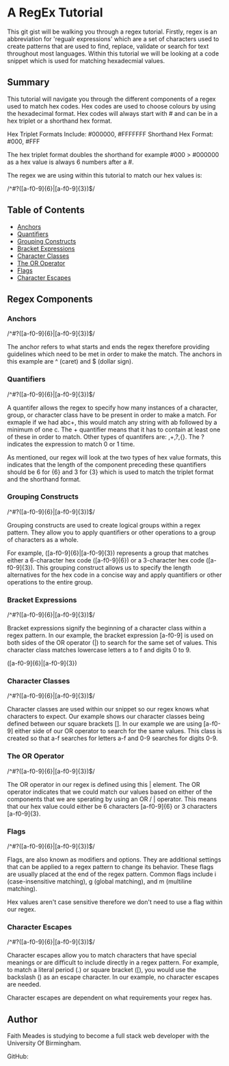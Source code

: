 # A RegEx Tutorial

This git gist will be walking you through a regex tutorial. Firstly, regex is an abbreviation for 'regualr expressions' which are a set of characters used to create patterns that are used to find, replace, validate or search for text throughout most languages. Within this tutorial we will be looking at a code snippet which is used for matching hexadecmial values.

## Summary

This tutorial will navigate you through the different components of a regex used to match hex codes. Hex codes are used to choose colours by using the hexadecimal format. Hex codes will always start with # and can be in a hex triplet or a shorthand hex format.

Hex Triplet Formats Include: #000000, #FFFFFFF
Shorthand Hex Format: #000, #FFF

The hex triplet format doubles the shorthand for example #000 > #000000 as a hex value is always 6 numbers after a #.

The regex we are using within this tutorial to match our hex values is:

/^#?([a-f0-9]{6}|[a-f0-9]{3})$/

## Table of Contents

- [Anchors](#anchors)
- [Quantifiers](#quantifiers)
- [Grouping Constructs](#grouping-constructs)
- [Bracket Expressions](#bracket-expressions)
- [Character Classes](#character-classes)
- [The OR Operator](#the-or-operator)
- [Flags](#flags)
- [Character Escapes](#character-escapes)

## Regex Components

### Anchors

/^#?([a-f0-9]{6}|[a-f0-9]{3})$/

The anchor refers to what starts and ends the regex therefore providing guidelines which need to be met in order to make the match. The anchors in this example are ^ (caret) and $ (dollar sign).

### Quantifiers

/^#?([a-f0-9]{6}|[a-f0-9]{3})$/

A quantifer allows the regex to specify how many instances of a character, group, or character class have to be present in order to make a match. For exmaple if we had abc+, this would match any string with ab followed by a minimum of one c. The + quantifier means that it has to contain at least one of these in order to match. Other types of quantifers are: ,+,?,{}. The ? indicates the expression to match 0 or 1 time.

As mentioned, our regex will look at the two types of hex value formats, this indicates that the length of the component preceding these quantifiers should be 6 for {6} and 3 for {3} which is used to match the triplet format and the shorthand format.

### Grouping Constructs

/^#?([a-f0-9]{6}|[a-f0-9]{3})$/

Grouping constructs are used to create logical groups within a regex pattern. They allow you to apply quantifiers or other operations to a group of characters as a whole.

For example, ([a-f0-9]{6}|[a-f0-9]{3}) represents a group that matches either a 6-character hex code ([a-f0-9]{6}) or a 3-character hex code ([a-f0-9]{3}). This grouping construct allows us to specify the length alternatives for the hex code in a concise way and apply quantifiers or other operations to the entire group.

### Bracket Expressions

/^#?([a-f0-9]{6}|[a-f0-9]{3})$/

Bracket expressions signify the beginning of a character class within a regex pattern. In our example, the bracket expression [a-f0-9] is used on both sides of the OR operator (|) to search for the same set of values. This character class matches lowercase letters a to f and digits 0 to 9.

([a-f0-9]{6}|[a-f0-9]{3})

### Character Classes

/^#?([a-f0-9]{6}|[a-f0-9]{3})$/

Character classes are used within our snippet so our regex knows what characters to expect. Our example shows our character classes being defined between our square brackets []. In our example we are using [a-f0-9] either side of our OR operator to search for the same values. This class is created so that a-f searches for letters a-f and 0-9 searches for digits 0-9.

### The OR Operator

/^#?([a-f0-9]{6}|[a-f0-9]{3})$/

The OR operator in our regex is defined using this | element. The OR operator indicates that we could match our values based on either of the components that we are sperating by using an OR / | operator. This means that our hex value could either be 6 characters [a-f0-9]{6} or 3 characters [a-f0-9]{3}.

### Flags

/^#?([a-f0-9]{6}|[a-f0-9]{3})$/

Flags, are also known as modifiers and options. They are additional settings that can be applied to a regex pattern to change its behavior. These flags are usually placed at the end of the regex pattern. Common flags include i (case-insensitive matching), g (global matching), and m (multiline matching).

Hex values aren't case sensitive therefore we don't need to use a flag within our regex.

### Character Escapes

/^#?([a-f0-9]{6}|[a-f0-9]{3})$/

Character escapes allow you to match characters that have special meanings or are difficult to include directly in a regex pattern. For example, to match a literal period (.) or square bracket ([), you would use the backslash (\) as an escape character. In our example, no character escapes are needed.

Character escapes are dependent on what requirements your regex has.

## Author

Faith Meades is studying to become a full stack web developer with the University Of Birmingham.

GitHub:
